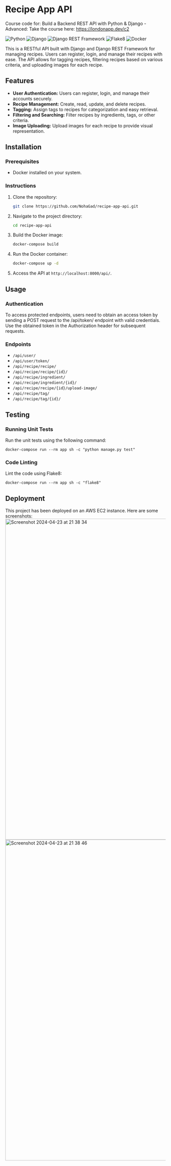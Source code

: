 # Recipe App API
Course code for: Build a Backend REST API with Python &amp; Django - Advanced: Take the course here: https://londonapp.dev/c2

![Python](https://img.shields.io/badge/Python-3.9-blue)
![Django](https://img.shields.io/badge/Django-3.2-green)
![Django REST Framework](https://img.shields.io/badge/Django_REST_Framework-3.12-red)
![Flake8](https://img.shields.io/badge/Flake8-lint-orange)
![Docker](https://img.shields.io/badge/Docker-20.10-orange)

This is a RESTful API built with Django and Django REST Framework for managing recipes. Users can register, login, and manage their recipes with ease. The API allows for tagging recipes, filtering recipes based on various criteria, and uploading images for each recipe.

## Features

- **User Authentication:** Users can register, login, and manage their accounts securely.
- **Recipe Management:** Create, read, update, and delete recipes.
- **Tagging:** Assign tags to recipes for categorization and easy retrieval.
- **Filtering and Searching:** Filter recipes by ingredients, tags, or other criteria.
- **Image Uploading:** Upload images for each recipe to provide visual representation.

## Installation

### Prerequisites

- Docker installed on your system.

### Instructions

1. Clone the repository:

   ```bash
   git clone https://github.com/NohaGad/recipe-app-api.git

2. Navigate to the project directory:

    ```bash
    cd recipe-app-api

3. Build the Docker image:

   ```bash
   docker-compose build

4. Run the Docker container:
   
   ```bash
   docker-compose up -d

5. Access the API at `http://localhost:8000/api/`.

## Usage
### Authentication
To access protected endpoints, users need to obtain an access token by sending a POST request to the /api/token/ endpoint with valid credentials. Use the obtained token in the Authorization header for subsequent requests.

### Endpoints

- `/api/user/`
- `/api/user/token/`
- `/api/recipe/recipe/`
- `/api/recipe/recipe/{id}/`
- `/api/recipe/ingredient/`
- `/api/recipe/ingredient/{id}/`
- `/api/recipe/recipe/{id}/upload-image/`
- `/api/recipe/tag/`
- `/api/recipe/tag/{id}/`

## Testing
### Running Unit Tests
Run the unit tests using the following command:

    docker-compose run --rm app sh -c "python manage.py test"

### Code Linting
Lint the code using Flake8:

    docker-compose run --rm app sh -c "flake8"
  
## Deployment
This project has been deployed on an AWS EC2 instance. Here are some screenshots:
<img width="1008" alt="Screenshot 2024-04-23 at 21 38 34" src="https://github.com/NohaGad/recipe-app-api/assets/37811490/9080b9c3-5e98-48aa-b298-2d33d9f3401d">
<img width="1008" alt="Screenshot 2024-04-23 at 21 38 46" src="https://github.com/NohaGad/recipe-app-api/assets/37811490/d8f7170a-ab26-4f54-a77a-50817d2bdd15">







